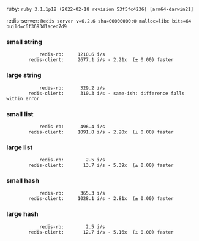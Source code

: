 ruby: `ruby 3.1.1p18 (2022-02-18 revision 53f5fc4236) [arm64-darwin21]`

redis-server: `Redis server v=6.2.6 sha=00000000:0 malloc=libc bits=64 build=c6f3693d1aced7d9`


### small string

```
            redis-rb:     1210.6 i/s
        redis-client:     2677.1 i/s - 2.21x  (± 0.00) faster

```

### large string

```
            redis-rb:      329.2 i/s
        redis-client:      310.3 i/s - same-ish: difference falls within error

```

### small list

```
            redis-rb:      496.4 i/s
        redis-client:     1091.8 i/s - 2.20x  (± 0.00) faster

```

### large list

```
            redis-rb:        2.5 i/s
        redis-client:       13.7 i/s - 5.39x  (± 0.00) faster

```

### small hash

```
            redis-rb:      365.3 i/s
        redis-client:     1028.1 i/s - 2.81x  (± 0.00) faster

```

### large hash

```
            redis-rb:        2.5 i/s
        redis-client:       12.7 i/s - 5.16x  (± 0.00) faster

```

